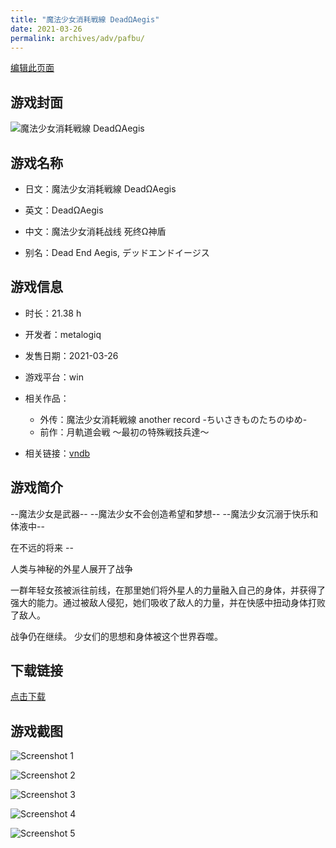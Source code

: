 ```yaml
---
title: "魔法少女消耗戦線 DeadΩAegis"
date: 2021-03-26
permalink: archives/adv/pafbu/
---
```

[编辑此页面](https://github.com/ACG-3/ADV3-source/blob/main/source/_posts/%E9%AD%94%E6%B3%95%E5%B0%91%E5%A5%B3%E6%B6%88%E8%80%97%E6%88%A6%E7%B7%9A%20Dead%CE%A9Aegis.md)

## 游戏封面

![魔法少女消耗戦線 DeadΩAegis](https://pan.timero.xyz/d/onedrive/img_lib_001/%E9%AD%94%E6%B3%95%E5%B0%91%E5%A5%B3%E6%B6%88%E8%80%97%E6%88%A6%E7%B7%9A%20Dead%CE%A9Aegis_cover.avif)


## 游戏名称

- 日文：魔法少女消耗戦線 DeadΩAegis
- 英文：DeadΩAegis
- 中文：魔法少女消耗战线 死终Ω神盾

- 别名：Dead End Aegis, デッドエンドイージス


## 游戏信息

- 时长：21.38 h
- 开发者：metalogiq
- 发售日期：2021-03-26
- 游戏平台：win
- 相关作品：
   - 外传：魔法少女消耗戦線 another record -ちいさきものたちのゆめ-
   - 前作：月軌道会戦 ～最初の特殊戦技兵達～

- 相关链接：[vndb](https://vndb.org/v29300)


## 游戏简介

--魔法少女是武器--
--魔法少女不会创造希望和梦想--
--魔法少女沉溺于快乐和体液中--

在不远的将来 --

人类与神秘的外星人展开了战争

一群年轻女孩被派往前线，在那里她们将外星人的力量融入自己的身体，并获得了强大的能力。通过被敌人侵犯，她们吸收了敌人的力量，并在快感中扭动身体打败了敌人。

战争仍在继续。
少女们的思想和身体被这个世界吞噬。




## 下载链接

[点击下载](https://pan.timero.xyz/onedrive/adv_lib_001/%E9%AD%94%E6%B3%95%E5%B0%91%E5%A5%B3%E6%B6%88%E8%80%97%E6%88%A6%E7%B7%9A%20Dead%CE%A9Aegis)


## 游戏截图


![Screenshot 1](https://pan.timero.xyz/d/onedrive/img_lib_001/%E9%AD%94%E6%B3%95%E5%B0%91%E5%A5%B3%E6%B6%88%E8%80%97%E6%88%A6%E7%B7%9A%20Dead%CE%A9Aegis_Screenshot_1.avif)

![Screenshot 2](https://pan.timero.xyz/d/onedrive/img_lib_001/%E9%AD%94%E6%B3%95%E5%B0%91%E5%A5%B3%E6%B6%88%E8%80%97%E6%88%A6%E7%B7%9A%20Dead%CE%A9Aegis_Screenshot_2.avif)

![Screenshot 3](https://pan.timero.xyz/d/onedrive/img_lib_001/%E9%AD%94%E6%B3%95%E5%B0%91%E5%A5%B3%E6%B6%88%E8%80%97%E6%88%A6%E7%B7%9A%20Dead%CE%A9Aegis_Screenshot_3.avif)

![Screenshot 4](https://pan.timero.xyz/d/onedrive/img_lib_001/%E9%AD%94%E6%B3%95%E5%B0%91%E5%A5%B3%E6%B6%88%E8%80%97%E6%88%A6%E7%B7%9A%20Dead%CE%A9Aegis_Screenshot_4.avif)

![Screenshot 5](https://pan.timero.xyz/d/onedrive/img_lib_001/%E9%AD%94%E6%B3%95%E5%B0%91%E5%A5%B3%E6%B6%88%E8%80%97%E6%88%A6%E7%B7%9A%20Dead%CE%A9Aegis_Screenshot_5.avif)

